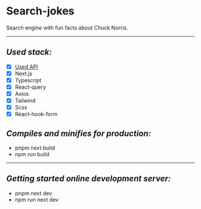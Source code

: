 # Search-jokes

Search engine with fun facts about Chuck Norris.

---

## _Used stack:_
- [x] [Used API](https://cinema-private.ru)
- [x] Next.js
- [x] Typescript
- [x] React-query
- [x] Axios
- [x] Tailwind
- [x] Scss
- [x] React-hook-form

## _Compiles and minifies for production:_

- pnpm next build
- npm run build

---

## _Getting started online development server:_

- pnpm next dev
- npm run next dev